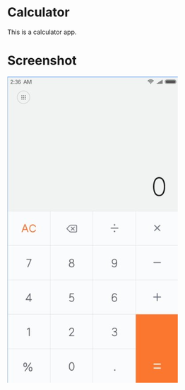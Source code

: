 # Calculator

This is a calculator app.

# Screenshot

![alt text](https://github.com/kkiyer16/Calculator/blob/master/calculator.jpg)
